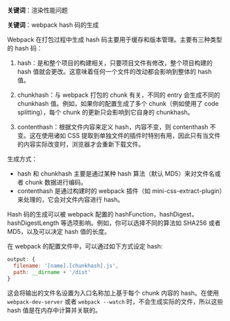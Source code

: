 **关键词**：渲染性能问题

**关键词**：webpack hash 码的生成

Webpack 在打包过程中生成 hash 码主要用于缓存和版本管理。主要有三种类型的 hash 码：

1. hash：是和整个项目的构建相关，只要项目文件有修改，整个项目构建的 hash 值就会更改。这意味着任何一个文件的改动都会影响到整体的 hash 值。

2. chunkhash：与 webpack 打包的 chunk 有关，不同的 entry 会生成不同的 chunkhash 值。例如，如果你的配置生成了多个 chunk（例如使用了 code splitting），每个 chunk 的更新只会影响到它自身的 chunkhash。

3. contenthash：根据文件内容来定义 hash，内容不变，则 contenthash 不变。这在使用诸如 CSS 提取到单独文件的插件时特别有用，因此只有当文件的内容实际改变时，浏览器才会重新下载文件。

生成方式：

- hash 和 chunkhash 主要是通过某种 hash 算法（默认 MD5）来对文件名或者 chunk 数据进行编码。
- contenthash 是通过构建时的 webpack 插件（如 mini-css-extract-plugin）来处理的，它会对文件内容进行 hash。

Hash 码的生成可以被 webpack 配置的 hashFunction，hashDigest，hashDigestLength 等选项影响。例如，你可以选择不同的算法如 SHA256 或者 MD5，以及可以决定 hash 值的长度。

在 webpack 的配置文件中，可以通过如下方式设定 hash:

```javascript
output: {
  filename: '[name].[chunkhash].js',
  path: __dirname + '/dist'
}
```

这会将输出的文件名设置为入口名称加上基于每个 chunk 内容的 hash。在使用 `webpack-dev-server` 或者 `webpack --watch` 时，不会生成实际的文件，所以这些 hash 值是在内存中计算并关联的。
